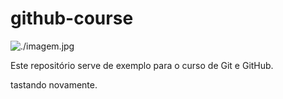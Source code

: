 # github-course

![./imagem.jpg](TesteDeImagem)

Este repositório serve de exemplo para o curso de Git e GitHub.

tastando novamente.
